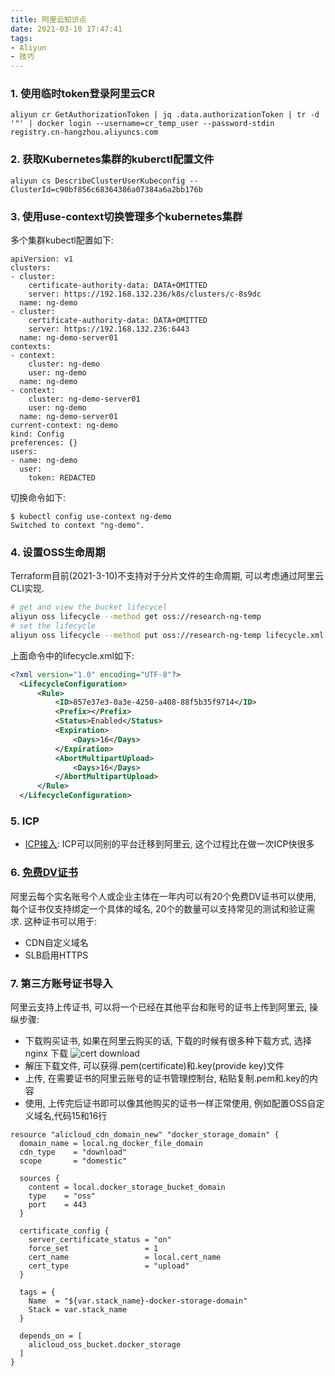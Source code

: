 ```yaml
---
title: 阿里云知识点
date: 2021-03-10 17:47:41
tags:
- Aliyun
- 技巧
---
```


### 1. 使用临时token登录阿里云CR

```
aliyun cr GetAuthorizationToken | jq .data.authorizationToken | tr -d '"' | docker login --username=cr_temp_user --password-stdin registry.cn-hangzhou.aliyuncs.com
```

### 2. 获取Kubernetes集群的kuberctl配置文件
```
aliyun cs DescribeClusterUserKubeconfig --ClusterId=c90bf856c68364386a07384a6a2bb176b
```

### 3. 使用use-context切换管理多个kubernetes集群
  
多个集群kubectl配置如下:
```
apiVersion: v1
clusters:
- cluster:
    certificate-authority-data: DATA+OMITTED
    server: https://192.168.132.236/k8s/clusters/c-8s9dc
  name: ng-demo
- cluster:
    certificate-authority-data: DATA+OMITTED
    server: https://192.168.132.236:6443
  name: ng-demo-server01
contexts:
- context:
    cluster: ng-demo
    user: ng-demo
  name: ng-demo
- context:
    cluster: ng-demo-server01
    user: ng-demo
  name: ng-demo-server01
current-context: ng-demo
kind: Config
preferences: {}
users:
- name: ng-demo
  user:
    token: REDACTED
```

切换命令如下:
```
$ kubectl config use-context ng-demo
Switched to context "ng-demo".
```

### 4. 设置OSS生命周期

Terraform目前(2021-3-10)不支持对于分片文件的生命周期, 可以考虑通过阿里云CLI实现.
```bash
# get and view the bucket lifecycel
aliyun oss lifecycle --method get oss://research-ng-temp
# set the lifecycle
aliyun oss lifecycle --method put oss://research-ng-temp lifecycle.xml
```

上面命令中的lifecycle.xml如下:
```xml
<?xml version="1.0" encoding="UTF-8"?>
  <LifecycleConfiguration>
      <Rule>
          <ID>857e37e3-0a3e-4250-a408-88f5b35f9714</ID>
          <Prefix></Prefix>
          <Status>Enabled</Status>
          <Expiration>
              <Days>16</Days>
          </Expiration>
          <AbortMultipartUpload>
              <Days>16</Days>
          </AbortMultipartUpload>
      </Rule>
  </LifecycleConfiguration>
```

### 5. ICP

- [ICP接入](https://help.aliyun.com/knowledge_detail/36924.html): ICP可以同别的平台迁移到阿里云, 这个过程比在做一次ICP快很多

### 6. [免费DV证书](https://help.aliyun.com/document_detail/156645.html)

阿里云每个实名账号个人或企业主体在一年内可以有20个免费DV证书可以使用, 每个证书仅支持绑定一个具体的域名, 20个的数量可以支持常见的测试和验证需求. 这种证书可以用于:
- CDN自定义域名
- SLB启用HTTPS

### 7. 第三方账号证书导入
阿里云支持上传证书, 可以将一个已经在其他平台和账号的证书上传到阿里云, 操纵步骤:
- 下载购买证书, 如果在阿里云购买的话, 下载的时候有很多种下载方式, 选择 nginx 下载
![cert download](https://gitee.com/nnsay/public/raw/master/1618555774_20210416144918809_2123515414.png)
- 解压下载文件, 可以获得.pem(certificate)和.key(provide key)文件
- 上传, 在需要证书的阿里云账号的证书管理控制台, 粘贴复制.pem和.key的内容
- 使用, 上传完后证书即可以像其他购买的证书一样正常使用, 例如配置OSS自定义域名,代码15和16行
```
resource "alicloud_cdn_domain_new" "docker_storage_domain" {
  domain_name = local.ng_docker_file_domain
  cdn_type    = "download"
  scope       = "domestic"

  sources {
    content = local.docker_storage_bucket_domain
    type    = "oss"
    port    = 443
  }

  certificate_config {
    server_certificate_status = "on"
    force_set                 = 1
    cert_name                 = local.cert_name
    cert_type                 = "upload"
  }

  tags = {
    Name  = "${var.stack_name}-docker-storage-domain"
    Stack = var.stack_name
  }

  depends_on = [
    alicloud_oss_bucket.docker_storage
  ]
}
```